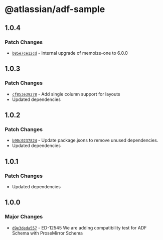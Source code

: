# @atlassian/adf-sample

## 1.0.4

### Patch Changes

- [`b85e7ce12cd`](https://bitbucket.org/atlassian/atlassian-frontend/commits/b85e7ce12cd) - Internal upgrade of memoize-one to 6.0.0

## 1.0.3

### Patch Changes

- [`cf853e39278`](https://bitbucket.org/atlassian/atlassian-frontend/commits/cf853e39278) - Add single column support for layouts
- Updated dependencies

## 1.0.2

### Patch Changes

- [`b90c0237824`](https://bitbucket.org/atlassian/atlassian-frontend/commits/b90c0237824) - Update package.jsons to remove unused dependencies.
- Updated dependencies

## 1.0.1

### Patch Changes

- Updated dependencies

## 1.0.0

### Major Changes

- [`d9e3deda557`](https://bitbucket.org/atlassian/atlassian-frontend/commits/d9e3deda557) - ED-12545 We are adding compatibility test for ADF Schema with ProseMirror Schema

